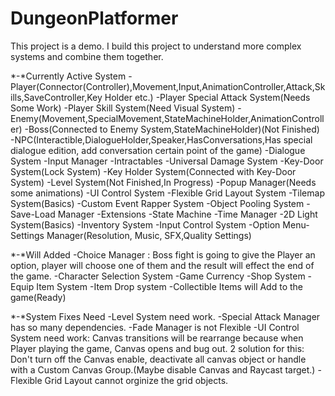 # DungeonPlatformer
This project is a demo. I build this project to understand more complex systems and combine them together.

*-*Currently Active System
-Player(Connector(Controller),Movement,Input,AnimationController,Attack,Skills,SaveController,Key Holder etc.)
-Player Special Attack System(Needs Some Work)
-Player Skill System(Need Visual System)
-Enemy(Movement,SpecialMovement,StateMachineHolder,AnimationController)
-Boss(Connected to Enemy System,StateMachineHolder)(Not Finished)
-NPC(Interactible,DialogueHolder,Speaker,HasConversations,Has special dialogue edition, add conversation certain point of the game)
-Dialogue System
-Input Manager
-Intractables
-Universal Damage System
-Key-Door System(Lock System)
-Key Holder System(Connected with Key-Door System)
-Level System(Not Finished,In Progress)
-Popup Manager(Needs some animations)
-UI Control System
-Flexible Grid Layout System
-Tilemap System(Basics)
-Custom Event Rapper System
-Object Pooling System
-Save-Load Manager
-Extensions
-State Machine
-Time Manager
-2D Light System(Basics)
-Inventory System
-Input Control System
-Option Menu-Settings Manager(Resolution, Music, SFX,Quality Settings)

*-*Will Added
-Choice Manager : Boss fight is going to give the Player an option, player will choose one of them and the result will effect the end of the game.
-Character Selection System
-Game Currency
-Shop System
-Equip Item System
-Item Drop system
-Collectible Items will Add to the game(Ready)

*-*System Fixes Need
-Level System need work. 
-Special Attack Manager has so many dependencies.
-Fade Manager is not Flexible
-UI Control System need work: Canvas transitions will be rearrange because when Player playing the game, Canvas opens and bug out. 
2 solution for this: Don't turn off the Canvas enable, deactivate all canvas object or handle with a Custom Canvas Group.(Maybe disable Canvas and Raycast target.)
-Flexible Grid Layout cannot orginize the grid objects.
